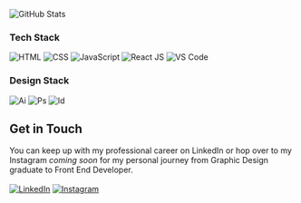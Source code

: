 ![GitHub Stats](https://github-readme-stats.vercel.app/api?username=chadrakh&count_private=true&show_icons=true&theme=onedark&custom_title=Chadrak's&nbsp;GitHub&nbsp;Profile&bg_color=0d1117&icon_color=61DAFB&text_color=ffffff&title_color=ffffff&include_all_commits=true)

### Tech Stack
![HTML](https://img.shields.io/badge/HTML5-20232A?style=for-the-badge&logo=html5&logoColor=E34F26)
![CSS](https://img.shields.io/badge/CSS3-20232A?style=for-the-badge&logo=css3&logoColor=1572B6)
![JavaScript](https://img.shields.io/badge/JavaScript-20232A?style=for-the-badge&logo=javascript&logoColor=F7DF1E)
![React JS](	https://img.shields.io/badge/React-20232A?style=for-the-badge&logo=react&logoColor=61DAFB)
![VS Code](https://img.shields.io/badge/Visual_Studio_Code-20232A?style=for-the-badge&logo=visual%20studio%20code&logoColor=0078D4)

### Design Stack
![Ai](https://img.shields.io/badge/Adobe%20Illustrator-20232A?style=for-the-badge&logo=adobe%20illustrator&logoColor=FF9A00)
![Ps](https://img.shields.io/badge/Adobe%20Photoshop-20232A?style=for-the-badge&logo=Adobe%20Photoshop&logoColor=31A8FF)
![Id](https://img.shields.io/badge/Adobe%20InDesign-20232A?style=for-the-badge&logo=Adobe%20InDesign&logoColor=FF3366)

## Get in Touch
You can keep up with my professional career on LinkedIn or hop over to my Instagram <i> coming soon </i> for my personal journey from Graphic Design graduate to Front End Developer.
<br /><br />
[![LinkedIn](https://img.shields.io/badge/LinkedIn-20232A.svg?style=for-the-badge&logo=Instagram&logoColor=0077B5)](https://uk.linkedin.com/in/chadrak-holondo-5622a91bb)
[![Instagram](https://img.shields.io/badge/Instagram-20232A.svg?style=for-the-badge&logo=Instagram&logoColor=23E4405F)](https://www.instagram.com/chadrak.ai/)

<!-- Stats & Badges
Stats: https://github.com/anuraghazra/github-readme-stats
Badges: https://github.com/alexandresanlim/Badges4-README.md-Profile
-->
